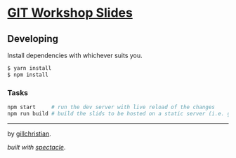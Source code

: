 # [GIT Workshop Slides](https://gillchristian.xyz/git-workshop)


## Developing

Install dependencies with whichever suits you.

```bash
$ yarn install
$ npm install
```

### Tasks

```bash
npm start     # run the dev server with live reload of the changes
npm run build # build the slids to be hosted on a static server (i.e. gh-pages)
```

---

by [gillchristian](https://gillchristian.xyz).

*built with [spectacle](https://github.com/FormidableLabs/spectacle)*.
